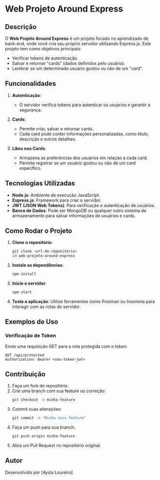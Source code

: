 # Web Projeto Around Express

## Descrição

O **Web Projeto Around Express** é um projeto focado no aprendizado de back-end, onde você cria seu próprio servidor utilizando Express.js. Este projeto tem como objetivos principais:

- Verificar tokens de autenticação.
- Salvar e retornar "cards" (dados definidos pelo usuário).
- Lembrar se um determinado usuário gostou ou não de um "card".

## Funcionalidades

1. **Autenticação**:

   - O servidor verifica tokens para autenticar os usuários e garantir a segurança.

2. **Cards**:

   - Permite criar, salvar e retornar cards.
   - Cada card pode conter informações personalizadas, como título, descrição e outros detalhes.

3. **Likes nos Cards**:
   - Armazena as preferências dos usuários em relação a cada card.
   - Permite registrar se um usuário gostou ou não de um card específico.

## Tecnologias Utilizadas

- **Node.js**: Ambiente de execução JavaScript.
- **Express.js**: Framework para criar o servidor.
- **JWT (JSON Web Tokens)**: Para verificação e autenticação de usuários.
- **Banco de Dados**: Pode ser MongoDB ou qualquer outro sistema de armazenamento para salvar informações de usuários e cards.

## Como Rodar o Projeto

1. **Clone o repositório**:

   ```bash
   git clone <url-do-repositorio>
   cd web-projeto-around-express
   ```

2. **Instale as dependências**:

   ```bash
   npm install
   ```

3. **Inicie o servidor**:

   ```bash
   npm start
   ```

4. **Teste a aplicação**:
   Utilize ferramentas como Postman ou Insomnia para interagir com as rotas do servidor.

## Exemplos de Uso

### Verificação de Token

Envie uma requisição GET para a rota protegida com o token:

```http
GET /api/protected
Authorization: Bearer <seu-token-jwt>
```

## Contribuição

1. Faça um fork do repositório.
2. Crie uma branch com sua feature ou correção:
   ```bash
   git checkout -b minha-feature
   ```
3. Commit suas alterações:
   ```bash
   git commit -m "Minha nova feature"
   ```
4. Faça um push para sua branch:
   ```bash
   git push origin minha-feature
   ```
5. Abra um Pull Request no repositório original.

## Autor

Desenvolvido por [Aysla Loureiro].
